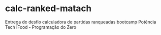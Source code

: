 # calc-ranked-matach
Entrega do desfio calculadora de partidas ranqueadas bootcamp Potência Tech iFood - Programação do Zero
